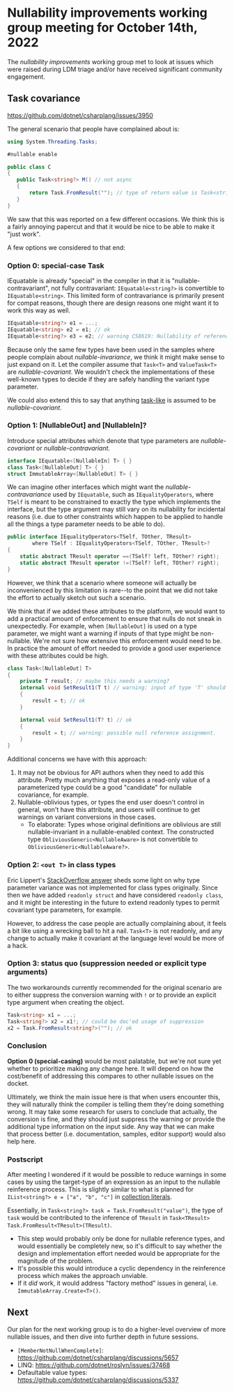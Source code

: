 # Nullability improvements working group meeting for October 14th, 2022

The *nullability improvements* working group met to look at issues which were raised during LDM triage and/or have received significant community engagement.

## Task<T> covariance
https://github.com/dotnet/csharplang/issues/3950

The general scenario that people have complained about is:
```cs
using System.Threading.Tasks;

#nullable enable

public class C
{
   public Task<string?> M() // not async
   {
       return Task.FromResult(""); // type of return value is Task<string>, which warns when converting to Task<string?>.
   }
}
```

We saw that this was reported on a few different occasions. We think this is a fairly annoying papercut and that it would be nice to be able to make it "just work".

A few options we considered to that end:

### Option 0: special-case Task<T>

IEquatable is already "special" in the compiler in that it is "nullable-contravariant", not fully contravariant: `IEquatable<string?>` is convertible to `IEquatable<string>`. This limited form of contravariance is primarily present for compat reasons, though there are design reasons one might want it to work this way as well.

```cs
IEquatable<string?> e1 = ...;
IEquatable<string> e2 = e1; // ok
IEquatable<string?> e3 = e2; // warning CS8619: Nullability of reference types in value of type 'IEquatable<string>' doesn't match target type 'IEquatable<string?>'.
```

Because only the same few types have been used in the samples where people complain about *nullable-invariance*, we think it might make sense to just expand on it. Let the compiler assume that `Task<T>` and `ValueTask<T>` are *nullable-covariant*. We wouldn't check the implementations of these well-known types to decide if they are safely handling the variant type parameter.

We could also extend this to say that anything [task-like](https://github.com/dotnet/csharplang/blob/main/proposals/csharp-7.0/task-types.md) is assumed to be *nullable-covariant*.

### Option 1: [NullableOut] and [NullableIn]?

Introduce special attributes which denote that type parameters are *nullable-covariant* or *nullable-contravariant*.

```cs
interface IEquatable<[NullableIn] T> { }
class Task<[NullableOut] T> { }
struct ImmutableArray<[NullableOut] T> { }
```

We can imagine other interfaces which might want the *nullable-contravariance* used by `IEquatable`, such as `IEqualityOperators`, where `TSelf` is meant to be constrained to exactly the type which implements the interface, but the type argument may still vary on its nullability for incidental reasons (i.e. due to other constraints which happen to be applied to handle all the things a type parameter needs to be able to do).

```cs
public interface IEqualityOperators<TSelf, TOther, TResult>
        where TSelf : IEqualityOperators<TSelf, TOther, TResult>?
{
    static abstract TResult operator ==(TSelf? left, TOther? right);
    static abstract TResult operator !=(TSelf? left, TOther? right);
}
```

However, we think that a scenario where someone will actually be inconvenienced by this limitation is rare--to the point that we did not take the effort to actually sketch out such a scenario.

We think that if we added these attributes to the platform, we would want to add a practical amount of enforcement to ensure that nulls do not sneak in unexpectedly. For example, when `[NullableOut]` is used on a type parameter, we might want a warning if inputs of that type might be non-nullable. We're not sure how extensive this enforcement would need to be. In practice the amount of effort needed to provide a good user experience with these attributes could be high.

```cs
class Task<[NullableOut] T>
{
    private T result; // maybe this needs a warning?
    internal void SetResult1(T t) // warning: input of type 'T' should be nullable because the type parameter is nullable-covariant.
    {
        result = t; // ok
    }

    internal void SetResult1(T? t) // ok
    {
        result = t; // warning: possible null reference assignment.
    }
}
```

Additional concerns we have with this approach:
1. It may not be obvious for API authors when they need to add this attribute. Pretty much anything that exposes a read-only value of a parameterized type could be a good "candidate" for nullable covariance, for example.
2. Nullable-oblivious types, or types the end user doesn't control in general, won't have this attribute, and users will continue to get warnings on variant conversions in those cases.
    - To elaborate: Types whose original definitions are oblivious are still nullable-invariant in a nullable-enabled context. The constructed type `ObliviousGeneric<NullableAware>` is not convertible to `ObliviousGeneric<NullableAware?>`.

### Option 2: `<out T>` in class types

Eric Lippert's [StackOverflow answer](https://stackoverflow.com/questions/2733346/why-isnt-there-generic-variance-for-classes-in-c-sharp-4-0/2734070#2734070) sheds some light on why type parameter variance was not implemented for class types originally. Since then we have added `readonly struct` and have considered `readonly class`, and it might be interesting in the future to extend readonly types to permit covariant type parameters, for example.

However, to address the case people are actually complaining about, it feels a bit like using a wrecking ball to hit a nail. `Task<T>` is not readonly, and any change to actually make it covariant at the language level would be more of a hack.

### Option 3: status quo (suppression needed or explicit type arguments)

The two workarounds currently recommended for the original scenario are to either suppress the conversion warning with `!` or to provide an explicit type argument when creating the object.
```cs
Task<string> x1 = ...;
Task<string?> x2 = x1!; // could be doc'ed usage of suppression
x2 = Task.FromResult<string?>(""); // ok
```

### Conclusion

**Option 0 (special-casing)** would be most palatable, but we're not sure yet whether to prioritize making any change here. It will depend on how the cost/benefit of addressing this compares to other nullable issues on the docket.

Ultimately, we think the main issue here is that when users encounter this, they will naturally think the compiler is telling them they're doing something wrong. It may take some research for users to conclude that actually, the conversion is fine, and they should just suppress the warning or provide the additional type information on the input side. Any way that we can make that process better (i.e. documentation, samples, editor support) would also help here.

### Postscript

After meeting I wondered if it would be possible to reduce warnings in some cases by using the target-type of an expression as an input to the nullable reinference process. This is slightly similar to what is planned for `IList<string?> e = ["a", "b", "c"]` in [collection literals](https://github.com/dotnet/csharplang/issues/5354).

Essentially, in `Task<string?> task = Task.FromResult("value")`, the type of `task` would be contributed to the inference of `TResult` in `Task<TResult> Task.FromResult<TResult>(TResult)`.
- This step would probably only be done for nullable reference types, and would essentially be completely new, so it's difficult to say whether the design and implementation effort needed would be appropriate for the magnitude of the problem.
- It's possible this would introduce a cyclic dependency in the reinference process which makes the approach unviable.
- If it *did* work, it would address "factory method" issues in general, i.e. `ImmutableArray.Create<T>()`.

## Next

Our plan for the next working group is to do a higher-level overview of more nullable issues, and then dive into further depth in future sessions.
- `[MemberNotNullWhenComplete]`: https://github.com/dotnet/csharplang/discussions/5657
- LINQ: https://github.com/dotnet/roslyn/issues/37468
- Defaultable value types: https://github.com/dotnet/csharplang/discussions/5337
